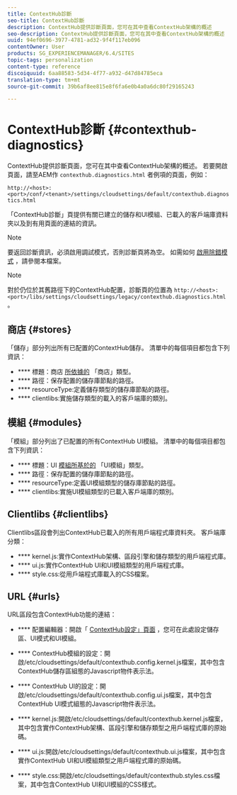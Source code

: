 ```yaml
---
title: ContextHub診斷
seo-title: ContextHub診斷
description: ContextHub提供診斷頁面，您可在其中查看ContextHub架構的概述
seo-description: ContextHub提供診斷頁面，您可在其中查看ContextHub架構的概述
uuid: 94ef0696-3977-4781-ad32-9f4f117eb096
contentOwner: User
products: SG_EXPERIENCEMANAGER/6.4/SITES
topic-tags: personalization
content-type: reference
discoiquuid: 6aa88583-5d34-4f77-a932-d47d84785eca
translation-type: tm+mt
source-git-commit: 39b6af8ee815e8f6fa6e0b4a0a6dc80f29165243

---
```



# ContextHub診斷 {#contexthub-diagnostics}

ContextHub提供診斷頁面，您可在其中查看ContextHub架構的概述。 若要開啟頁面，請至AEM作 `contexthub.diagnostics.html` 者例項的頁面，例如：

`http://<host>:<port>/conf/<tenant>/settings/cloudsettings/default/contexthub.diagnostics.html`

「ContextHub診斷」頁提供有關已建立的儲存和UI模組、已載入的客戶端庫資料夾以及到有用頁面的連結的資訊。

>[!NOTE]
>
>要返回診斷資訊，必須啟用調試模式，否則診斷頁將為空。 如需如何 [啟用除錯模式](/help/sites-administering/contexthub-config.md#debugging-contexthub) ，請參閱本檔案。

>[!NOTE]
>
>對於仍位於其舊路徑下的ContextHub配置，診斷頁的位置為 `http://<host>:<port>/libs/settings/cloudsettings/legacy/contexthub.diagnostics.html`。

## 商店 {#stores}

「儲存」部分列出所有已配置的ContextHub儲存。 清單中的每個項目都包含下列資訊：

* **** 標題：商店 [所依據的](/help/sites-developing/ch-samplestores.md) 「商店」類型。
* **** 路徑：保存配置的儲存庫節點的路徑。
* **** resourceType:定義儲存類型的儲存庫節點的路徑。
* **** clientlibs:實施儲存類型的載入的客戶端庫的類別。

## 模組 {#modules}

「模組」部分列出了已配置的所有ContextHub UI模組。 清單中的每個項目都包含下列資訊：

* **** 標題：UI [模組所基於的](/help/sites-developing/ch-samplemodules.md) 「UI模組」類型。
* **** 路徑：保存配置的儲存庫節點的路徑。
* **** resourceType:定義UI模組類型的儲存庫節點的路徑。
* **** clientlibs:實施UI模組類型的已載入客戶端庫的類別。

## Clientlibs {#clientlibs}

Clientlibs區段會列出ContextHub已載入的所有用戶端程式庫資料夾。 客戶端庫分類：

* **** kernel.js:實作ContextHub架構、區段引擎和儲存類型的用戶端程式庫。
* **** ui.js:實作ContextHub UI和UI模組類型的用戶端程式庫。
* **** style.css:從用戶端程式庫載入的CSS檔案。

## URL {#urls}

URL區段包含ContextHub功能的連結：

* **** 配置編輯器：開啟「 [ContextHub設定」頁面](/help/sites-administering/contexthub-config.md) ，您可在此處設定儲存區、UI模式和UI模組。

* **** ContextHub模組的設定：開啟/etc/cloudsettings/default/contexthub.config.kernel.js檔案，其中包含ContextHub儲存區組態的Javascript物件表示法。
* **** ContextHub UI的設定：開啟/etc/cloudsettings/default/contexthub.config.ui.js檔案，其中包含ContextHub UI模式組態的Javascript物件表示法。
* **** kernel.js:開啟/etc/cloudsettings/default/contexthub.kernel.js檔案，其中包含實作ContextHub架構、區段引擎和儲存類型之用戶端程式庫的原始碼。
* **** ui.js:開啟/etc/cloudsettings/default/contexthub.ui.js檔案，其中包含實作ContextHub UI和UI模組類型之用戶端程式庫的原始碼。
* **** style.css:開啟/etc/cloudsettings/default/contexthub.styles.css檔案，其中包含ContextHub UI和UI模組的CSS樣式。
